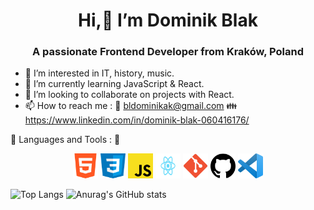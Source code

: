  <h1 align="center"> Hi,👋 I’m Dominik Blak</h1>
 <h3 align="center">A passionate Frontend Developer from Kraków, Poland</h3>

- 👀 I’m interested in IT, history, music.
- 🌱 I’m currently learning JavaScript & React.
- 💞️ I’m looking to collaborate on projects with React.
- 📫 How to reach me : :email: bldominikak@gmail.com :family: https://www.linkedin.com/in/dominik-blak-060416176/


:wrench: Languages and Tools : :hammer: 
<p align="center">
<a href="https://www.w3.org/html/"><img src="https://github.com/dominikblak/dominikblak/blob/main/html.png"  alt="html" width="40" height="40" style="max-width:100%; "></a>
<a href="https://www.w3schools.com/css/"><img src="https://github.com/dominikblak/dominikblak/blob/main/css.png" alt="css" width="40" height="40" style="max-width:100%;"></a>
<a href="https://developer.mozilla.org/en-US/docs/Web/JavaScript"><img src="https://github.com/dominikblak/dominikblak/blob/main/javascript.png"  alt="javascript" width="40" height="40" style="max-width:100%; "></a>
<a href="https://reactjs.org/docs/getting-started.html"><img src="https://github.com/dominikblak/dominikblak/blob/main/react.png"  alt="react" width="40" height="40" style="max-width:100%; "></a>
<a href="https://git-scm.com/"><img src="https://github.com/dominikblak/dominikblak/blob/main/git.png"  alt="git" width="40" height="40" style="max-width:100%; "></a>
<a href="https://github.com/"><img src="https://github.com/dominikblak/dominikblak/blob/main/github.png"  alt="github" width="40" height="40" style="max-width:100%; "></a>
 <a href=https://code.visualstudio.com/"><img src="https://github.com/dominikblak/dominikblak/blob/main/vsc.png"  alt="vsc" width="40" height="40" style="max-width:100%; "></a>
 </p>

 ![Top Langs](https://github-readme-stats.vercel.app/api/top-langs/?username=dominikblak&layout=compact&theme=tokyonight)
![Anurag's GitHub stats](https://github-readme-stats.vercel.app/api?username=dominikblak&show_icons=true&theme=tokyonight)





<!---
dominikblak/dominikblak is a ✨ special ✨ repository because its `README.md` (this file) appears on your GitHub profile.
You can click the Preview link to take a look at your changes.
--->
